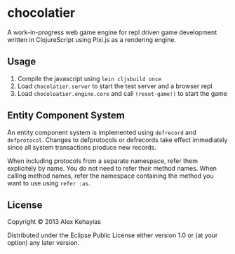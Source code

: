 # chocolatier

A work-in-progress web game engine for repl driven game development written in ClojureScript using Pixi.js as a rendering engine.

## Usage

1. Compile the javascript using `lein cljsbuild once`
2. Load `chocolatier.server` to start the test server and a browser repl
3. Load `chocoloatier.engine.core` and call `(reset-game!)` to start the game

## Entity Component System

An entity component system is implemented using `defrecord` and `defprotocol`. Changes to defprotocols or defrecords take effect immediately since all system transactions produce new records.

When including protocols from a separate namespace, refer them explicitely by name. You do not need to refer their method names. When calling method names, refer the namespace containing the method you want to use using `refer :as`.

## License

Copyright © 2013 Alex Kehayias

Distributed under the Eclipse Public License either version 1.0 or (at
your option) any later version.
